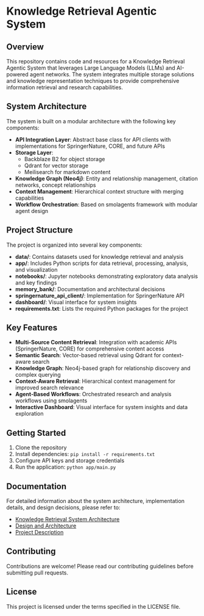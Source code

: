 # Knowledge Retrieval Agentic System

## Overview

This repository contains code and resources for a Knowledge Retrieval Agentic System that leverages Large Language Models (LLMs) and AI-powered agent networks. The system integrates multiple storage solutions and knowledge representation techniques to provide comprehensive information retrieval and research capabilities.

## System Architecture

The system is built on a modular architecture with the following key components:

- **API Integration Layer**: Abstract base class for API clients with implementations for SpringerNature, CORE, and future APIs
- **Storage Layer**: 
  - Backblaze B2 for object storage
  - Qdrant for vector storage
  - Meilisearch for markdown content
- **Knowledge Graph (Neo4j)**: Entity and relationship management, citation networks, concept relationships
- **Context Management**: Hierarchical context structure with merging capabilities
- **Workflow Orchestration**: Based on smolagents framework with modular agent design

## Project Structure

The project is organized into several key components:

- **data/**: Contains datasets used for knowledge retrieval and analysis
- **app/**: Includes Python scripts for data retrieval, processing, analysis, and visualization
- **notebooks/**: Jupyter notebooks demonstrating exploratory data analysis and key findings
- **memory_bank/**: Documentation and architectural decisions
- **springernature_api_client/**: Implementation for SpringerNature API
- **dashboard/**: Visual interface for system insights
- **requirements.txt**: Lists the required Python packages for the project

## Key Features

- **Multi-Source Content Retrieval**: Integration with academic APIs (SpringerNature, CORE) for comprehensive content access
- **Semantic Search**: Vector-based retrieval using Qdrant for context-aware search
- **Knowledge Graph**: Neo4j-based graph for relationship discovery and complex querying
- **Context-Aware Retrieval**: Hierarchical context management for improved search relevance
- **Agent-Based Workflows**: Orchestrated research and analysis workflows using smolagents
- **Interactive Dashboard**: Visual interface for system insights and data exploration

## Getting Started

1. Clone the repository
2. Install dependencies: `pip install -r requirements.txt`
3. Configure API keys and storage credentials
4. Run the application: `python app/main.py`

## Documentation

For detailed information about the system architecture, implementation details, and design decisions, please refer to:

- [Knowledge Retrieval System Architecture](memory_bank/2024-04-20_knowledge_retrieval_system_architecture.md)
- [Design and Architecture](memory_bank/design_and_architecture.txt)
- [Project Description](memory_bank/project_description.txt)

## Contributing

Contributions are welcome! Please read our contributing guidelines before submitting pull requests.

## License

This project is licensed under the terms specified in the LICENSE file.
